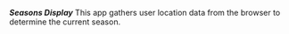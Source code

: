 ***Seasons Display***
This app gathers user location data from the browser to determine the current season. 
